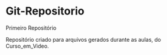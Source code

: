 # Git-Repositorio
 Primeiro Repositório

Repositório criado para arquivos gerados durante as aulas, do Curso_em_Video.